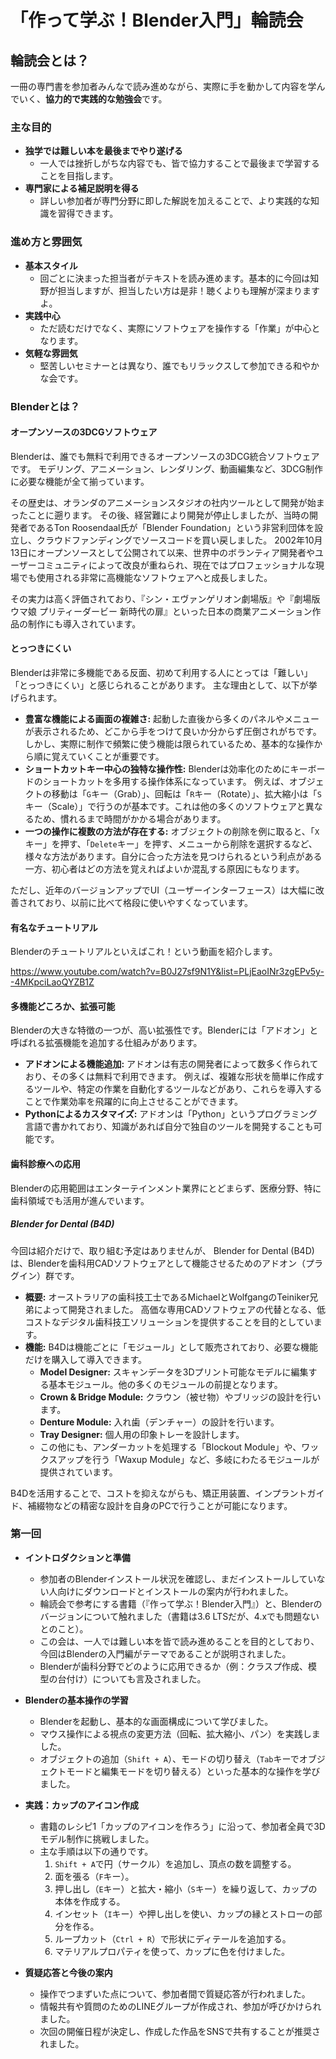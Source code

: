 # **「作って学ぶ！Blender入門」輪読会**

## 輪読会とは？

一冊の専門書を参加者みんなで読み進めながら、実際に手を動かして内容を学んでいく、**協力的で実践的な勉強会**です。

### **主な目的**

*   **独学では難しい本を最後までやり遂げる**
    *   一人では挫折しがちな内容でも、皆で協力することで最後まで学習することを目指します。
*   **専門家による補足説明を得る**
    *   詳しい参加者が専門分野に即した解説を加えることで、より実践的な知識を習得できます。

### **進め方と雰囲気**

*   **基本スタイル**
    *   回ごとに決まった担当者がテキストを読み進めます。基本的に今回は知野が担当しますが、担当したい方は是非！聴くよりも理解が深まりますよ。
*   **実践中心**
    *   ただ読むだけでなく、実際にソフトウェアを操作する「作業」が中心となります。
*   **気軽な雰囲気**
    *   堅苦しいセミナーとは異なり、誰でもリラックスして参加できる和やかな会です。


### **Blenderとは？**

#### **オープンソースの3DCGソフトウェア**

Blenderは、誰でも無料で利用できるオープンソースの3DCG統合ソフトウェアです。 モデリング、アニメーション、レンダリング、動画編集など、3DCG制作に必要な機能が全て揃っています。

その歴史は、オランダのアニメーションスタジオの社内ツールとして開発が始まったことに遡ります。 その後、経営難により開発が停止しましたが、当時の開発者であるTon Roosendaal氏が「Blender Foundation」という非営利団体を設立し、クラウドファンディングでソースコードを買い戻しました。 2002年10月13日にオープンソースとして公開されて以来、世界中のボランティア開発者やユーザーコミュニティによって改良が重ねられ、現在ではプロフェッショナルな現場でも使用される非常に高機能なソフトウェアへと成長しました。

その実力は高く評価されており、『シン・エヴァンゲリオン劇場版』や『劇場版 ウマ娘 プリティーダービー 新時代の扉』といった日本の商業アニメーション作品の制作にも導入されています。

#### **とっつきにくい**

Blenderは非常に多機能である反面、初めて利用する人にとっては「難しい」「とっつきにくい」と感じられることがあります。 主な理由として、以下が挙げられます。

*   **豊富な機能による画面の複雑さ:** 起動した直後から多くのパネルやメニューが表示されるため、どこから手をつけて良いか分からず圧倒されがちです。 しかし、実際に制作で頻繁に使う機能は限られているため、基本的な操作から順に覚えていくことが重要です。
*   **ショートカットキー中心の独特な操作性:** Blenderは効率化のためにキーボードのショートカットを多用する操作体系になっています。 例えば、オブジェクトの移動は「`G`キー（Grab）」、回転は「`R`キー（Rotate）」、拡大縮小は「`S`キー（Scale）」で行うのが基本です。これは他の多くのソフトウェアと異なるため、慣れるまで時間がかかる場合があります。
*   **一つの操作に複数の方法が存在する:** オブジェクトの削除を例に取ると、「`X`キー」を押す、「`Delete`キー」を押す、メニューから削除を選択するなど、様々な方法があります。自分に合った方法を見つけられるという利点がある一方、初心者はどの方法を覚えればよいか混乱する原因にもなります。

ただし、近年のバージョンアップでUI（ユーザーインターフェース）は大幅に改善されており、以前に比べて格段に使いやすくなっています。


#### 有名なチュートリアル
Blenderのチュートリアルといえばこれ！という動画を紹介します。

https://www.youtube.com/watch?v=B0J27sf9N1Y&list=PLjEaoINr3zgEPv5y--4MKpciLaoQYZB1Z

#### **多機能どころか、拡張可能**

Blenderの大きな特徴の一つが、高い拡張性です。Blenderには「アドオン」と呼ばれる拡張機能を追加する仕組みがあります。

*   **アドオンによる機能追加:** アドオンは有志の開発者によって数多く作られており、その多くは無料で利用できます。 例えば、複雑な形状を簡単に作成するツールや、特定の作業を自動化するツールなどがあり、これらを導入することで作業効率を飛躍的に向上させることができます。
*   **Pythonによるカスタマイズ:** アドオンは「Python」というプログラミング言語で書かれており、知識があれば自分で独自のツールを開発することも可能です。

#### **歯科診療への応用**

Blenderの応用範囲はエンターテインメント業界にとどまらず、医療分野、特に歯科領域でも活用が進んでいます。

##### **Blender for Dental (B4D)**
今回は紹介だけで、取り組む予定はありませんが、
Blender for Dental (B4D)は、Blenderを歯科用CADソフトウェアとして機能させるためのアドオン（プラグイン）群です。

*   **概要:** オーストラリアの歯科技工士であるMichaelとWolfgangのTeiniker兄弟によって開発されました。 高価な専用CADソフトウェアの代替となる、低コストなデジタル歯科技工ソリューションを提供することを目的としています。
*   **機能:** B4Dは機能ごとに「モジュール」として販売されており、必要な機能だけを購入して導入できます。
    *   **Model Designer:** スキャンデータを3Dプリント可能なモデルに編集する基本モジュール。他の多くのモジュールの前提となります。
    *   **Crown & Bridge Module:** クラウン（被せ物）やブリッジの設計を行います。
    *   **Denture Module:** 入れ歯（デンチャー）の設計を行います。
    *   **Tray Designer:** 個人用の印象トレーを設計します。
    *   この他にも、アンダーカットを処理する「Blockout Module」や、ワックスアップを行う「Waxup Module」など、多岐にわたるモジュールが提供されています。

B4Dを活用することで、コストを抑えながらも、矯正用装置、インプラントガイド、補綴物などの精密な設計を自身のPCで行うことが可能になります。


### 第一回

*   **イントロダクションと準備**
    *   参加者のBlenderインストール状況を確認し、まだインストールしていない人向けにダウンロードとインストールの案内が行われました。
    *   輪読会で参考にする書籍（『作って学ぶ！Blender入門』）と、Blenderのバージョンについて触れました（書籍は3.6 LTSだが、4.xでも問題ないとのこと）。
    *   この会は、一人では難しい本を皆で読み進めることを目的としており、今回はBlenderの入門編がテーマであることが説明されました。
    *   Blenderが歯科分野でどのように応用できるか（例：クラスプ作成、模型の台付け）についても言及されました。

*   **Blenderの基本操作の学習**
    *   Blenderを起動し、基本的な画面構成について学びました。
    *   マウス操作による視点の変更方法（回転、拡大縮小、パン）を実践しました。
    *   オブジェクトの追加（`Shift + A`）、モードの切り替え（`Tab`キーでオブジェクトモードと編集モードを切り替える）といった基本的な操作を学びました。

*   **実践：カップのアイコン作成**
    *   書籍のレシピ1「カップのアイコンを作ろう」に沿って、参加者全員で3Dモデル制作に挑戦しました。
    *   主な手順は以下の通りです。
        1.  `Shift + A`で円（サークル）を追加し、頂点の数を調整する。
        2.  面を張る（`F`キー）。
        3.  押し出し（`E`キー）と拡大・縮小（`S`キー）を繰り返して、カップの本体を作成する。
        4.  インセット（`I`キー）や押し出しを使い、カップの縁とストローの部分を作る。
        5.  ループカット（`Ctrl + R`）で形状にディテールを追加する。
        6.  マテリアルプロパティを使って、カップに色を付けました。

*   **質疑応答と今後の案内**
    *   操作でつまずいた点について、参加者間で質疑応答が行われました。
    *   情報共有や質問のためのLINEグループが作成され、参加が呼びかけられました。
    *   次回の開催日程が決定し、作成した作品をSNSで共有することが推奨されました。